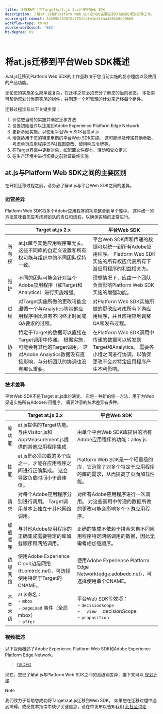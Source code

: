 ```yaml
---
title: 迁移概述 |将Target从at.js 2.x迁移到Web SDK
description: 了解at.js和Platform Web SDK之间的主要区别以及如何规划迁移工作。
source-git-commit: 4b695b4578f0e725fc3fe1e455aa4886b9cc0669
workflow-type: tm+mt
source-wordcount: '802'
ht-degree: 0%

---
```


# 将at.js迁移到平台Web SDK概述

从at.js迁移到Platform Web SDK的工作量取决于您当前实施的复杂程度以及使用的产品功能。

无论您的实施多么简单或复杂，在迁移之前必须充分了解您的当前状态。 本指南可帮助您划分当前实施的组件，并制定一个可管理的计划来迁移每个组件。

迁移过程涉及以下关键步骤：

1. 评估您当前的实施并确定迁移方法
1. 设置初始组件以连接到Adobe Experience Platform Edge Network
1. 更新基础实施，以使用平台Web SDK替换at.js
1. 增强适用于您的特定用例的平台Web SDK实施。 这可能涉及传递其他参数、考虑单页应用程序(SPA)视图更改、使用响应令牌等。
1. 在Target界面中更新对象，如配置文件脚本、活动和受众定义
1. 在生产环境中进行切换之前验证最终实施

## at.js与Platform Web SDK之间的主要区别

在开始迁移过程之前，请务必了解at.js与平台Web SDK之间的差异。

### 运营差异

Platform Web SDK将多个Adobe应用程序的功能整合到单个库中。 这种统一的方法意味着您应考虑跨团队的责任和流程，以确保实施的正常进行。

|  | Target at.js 2.x | 平台Web SDK |
|---|---|---|
| 所有权 | at.js库与其他应用程序库无关。 这些不同库的自定义设置和所有权可能与组织中的不同团队保持一致。 | 平台Web SDK库和传递的数据可以统一到所有Adobe应用程序。 Platform Web SDK实施的所有权应代表所有下游应用程序的利益相关方。 |
| 维护 | 不同的团队可能会针对每个Adobe应用程序（如Target和Analytics）进行实施增强。 | 理想情况下，应由一个团队负责影响Platform Web SDK实施的增强功能。 |
| 过程 | 对Target实施所做的更改可能会遵循一个与Analytics等其他应用程序相比具有不同终止时间或QA要求的过程。 | 对Platform Web SDK实施所做的更改应考虑所有下游应用程序，并且应相应地调整QA和发布过程。 |
| 协作 | 特定于Target的数据可以直接在Target调用中传递。 根据实施，可能会有其他的Target调用。 这对Adobe Analytics数据没有直接影响，与分析团队的协调也没有那么重要。 | 在Platform Web SDK调用中传递的数据可以转发到Target和Analytics。 需要各小组之间进行协调，以确保更改不会对特定应用程序产生不利影响。 |

### 技术差异

平台Web SDK不是Target at.js库的演变。 它是一种新的统一方法，用于为Web渠道实施所有Adobe应用程序。 需要注意的技术差异有多种。

|  | Target at.js 2.x | 平台Web SDK |
|---|---|---|
| 库功能 | at.js提供的Target功能。 与由Visitor.js和AppMeasurement.js提供的其他应用程序集成 | 由单个平台Web SDK库提供的所有Adobe应用程序的功能：alloy.js |
| 性能 | at.js是必须加载的多个库之一，才能在应用程序之间进行正确集成。 这会导致负载时间小于最佳值。 | Platform Web SDK是一个轻量级的库，它消除了对多个特定于应用程序的库的需求，从而提高了页面加载性能。 |
| 请求 | 对每个Adobe应用程序分别进行调用。 Target调用基本上独立于其他网络调用。 | 对所有Adobe应用程序进行一次调用。 对这些调用中传递的数据所做的更改可能会影响多个下游应用程序。 |
| 加载顺序 | 与其他Adobe应用程序的正确集成需要特定的库加载顺序和网络调用。 | 正确的集成不依赖于拼合来自不同应用程序特定网络调用的数据，因此无需考虑加载顺序。 |
| 边缘网络 | 使用Adobe Experience Cloud边缘网络(tt.omtrdc.net)，可选择使用特定于Target的CNAME。 | 使用Adobe Experience Platform Edge Network(edge.adobedc.net)，可选择使用单个CNAME。 |
| 基本术语 | at.js命名： <br> - `mbox` <br> - `pageLoad` 事件（全局mbox） <br> - `offer` | 平台Web SDK等效项： <br> - `decisionScope` <br> - `__view__` decisionScope <br> - `proposition` |

### 视频概述

以下视频概述了Adobe Experience Platform Web SDK和Adobe Experience Platform Edge Network。

>[!VIDEO](https://video.tv.adobe.com/v/34141/?quality=12&learn=on)

现在，您已了解at.js与Platform Web SDK之间的高级别差异，接下来可以 [规划迁移](plan-migration.md).

>[!NOTE]
>
>我们致力于帮助您成功将Target从at.js迁移到Web SDK。 如果您在迁移过程中遇到障碍，或感觉本指南中缺少关键信息，请在中发布以告知我们 [此社区讨论](https://experienceleaguecommunities.adobe.com/t5/adobe-experience-platform-data/tutorial-discussion-migrate-target-from-at-js-to-web-sdk/m-p/575587#M463).